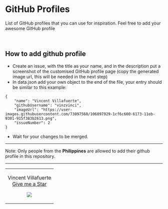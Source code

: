 # GitHub Profiles

List of GitHub profiles that you can use for inspiration. Feel free to add your awesome GitHub profile

<br>

## How to add github profile
- Create an issue, with the title as your name, and in the description put a screenshot of the customised GitHub profile page (copy the generated image url, this will be needed in the next step)
- In data.json add your own object to the end of the file, your entry should be similar to this example:
```
{
    "name": "Vincent Villafuerte",
    "githubUsername": "vinzvinci",
    "imageUrl": "https://user-images.githubusercontent.com/73097560/106097929-1cf6c600-6173-11eb-9301-915f383b2613.png",
    "issueNumber": 2
}
```
- Wait for your changes to be merged.

<hr>

Note: Only people from the **Philippines** are allowed to add their github profile in this repository.

<hr>

<!-- DO NOT EDIT -->
<!--data-section-->
<table width="100%">
  <tr><td align="center"><p>Vincent Villafuerte<br><a href="https://github.com/vinzvinci/vinzvinci">Give me a Star</a></p>
  <img src="https://user-images.githubusercontent.com/73097560/106097929-1cf6c600-6173-11eb-9301-915f383b2613.png" /><p><a href="https://github.com/surpathcommunity/github-  profiles-list/issues/2"></a></p></td>
  </tr>
</table>
<!--END-->
